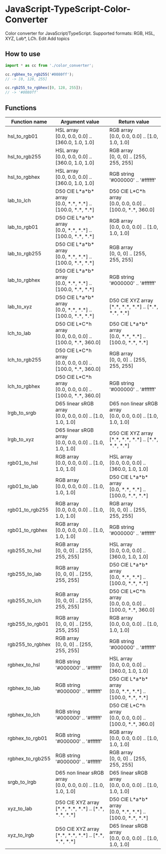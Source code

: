 # JavaScript-TypeScript-Color-Converter
Color converter for JavaScript/TypeScript. Supported formats: RGB, HSL, XYZ, L*a*b*, L*C*h. Edit Add topics

## How to use

```JavaScript
import * as cc from './color_converter';

cc.rgbhex_to_rgb255('#0080ff');
// -> [0, 128, 255]

cc.rgb255_to_rgbhex([0, 128, 255]);
// -> '#0080ff'
```

## Functions

|Function name|Argument value|Return value|
|-|-|-|
|hsl_to_rgb01|HSL array<br/>[0.0, 0.0, 0.0] .. [360.0, 1.0, 1.0]|RGB array<br/>[0.0, 0.0, 0.0] .. [1.0, 1.0, 1.0]|
|hsl_to_rgb255|HSL array<br/>[0.0, 0.0, 0.0] .. [360.0, 1.0, 1.0]|RGB array<br/>[0, 0, 0] .. [255, 255, 255]|
|hsl_to_rgbhex|HSL array<br/>[0.0, 0.0, 0.0] .. [360.0, 1.0, 1.0]|RGB string<br/>'#000000' .. '#ffffff'|
|lab_to_lch|D50 CIE L\*a\*b\* array<br/>[0.0, \*.\*, \*.\*] .. [100.0, \*.\*, \*.\*]|D50 CIE L\*C\*h array<br/>[0.0, 0.0, 0.0] .. [100.0, \*.\*, 360.0]|
|lab_to_rgb01|D50 CIE L\*a\*b\* array<br/>[0.0, \*.\*, \*.\*] .. [100.0, \*.\*, \*.\*]|RGB array<br/>[0.0, 0.0, 0.0] .. [1.0, 1.0, 1.0]|
|lab_to_rgb255|D50 CIE L\*a\*b\* array<br/>[0.0, \*.\*, \*.\*] .. [100.0, \*.\*, \*.\*]|RGB array<br/>[0, 0, 0] .. [255, 255, 255]|
|lab_to_rgbhex|D50 CIE L\*a\*b\* array<br/>[0.0, \*.\*, \*.\*] .. [100.0, \*.\*, \*.\*]|RGB string<br/>'#000000' .. '#ffffff'|
|lab_to_xyz|D50 CIE L\*a\*b\* array<br/>[0.0, \*.\*, \*.\*] .. [100.0, \*.\*, \*.\*]|D50 CIE XYZ array<br/>[\*.\*, \*.\*, \*.\*] .. [\*.\*, \*.\*, \*.\*]|
|lch_to_lab|D50 CIE L\*C\*h array<br/>[0.0, 0.0, 0.0] .. [100.0, \*.\*, 360.0]|D50 CIE L\*a\*b\* array<br/>[0.0, \*.\*, \*.\*] .. [100.0, \*.\*, \*.\*]|
|lch_to_rgb255|D50 CIE L\*C\*h array<br/>[0.0, 0.0, 0.0] .. [100.0, \*.\*, 360.0]|RGB array<br/>[0, 0, 0] .. [255, 255, 255]|
|lch_to_rgbhex|D50 CIE L\*C\*h array<br/>[0.0, 0.0, 0.0] .. [100.0, \*.\*, 360.0]|RGB string<br/>'#000000' .. '#ffffff'|
|lrgb_to_srgb|D65 linear sRGB array<br/>[0.0, 0.0, 0.0] .. [1.0, 1.0, 1.0]|D65 non linear sRGB array<br/>[0.0, 0.0, 0.0] .. [1.0, 1.0, 1.0]|
|lrgb_to_xyz|D65 linear sRGB array<br/>[0.0, 0.0, 0.0] .. [1.0, 1.0, 1.0]|D50 CIE XYZ array<br/>[\*.\*, \*.\*, \*.\*] .. [\*.\*, \*.\*, \*.\*]|
|rgb01_to_hsl|RGB array<br/>[0.0, 0.0, 0.0] .. [1.0, 1.0, 1.0]|HSL array<br/>[0.0, 0.0, 0.0] .. [360.0, 1.0, 1.0]|
|rgb01_to_lab|RGB array<br/>[0.0, 0.0, 0.0] .. [1.0, 1.0, 1.0]|D50 CIE L\*a\*b\* array<br/>[0.0, \*.\*, \*.\*] .. [100.0, \*.\*, \*.\*]|
|rgb01_to_rgb255|RGB array<br/>[0.0, 0.0, 0.0] .. [1.0, 1.0, 1.0]|RGB array<br/>[0, 0, 0] .. [255, 255, 255]|
|rgb01_to_rgbhex|RGB array<br/>[0.0, 0.0, 0.0] .. [1.0, 1.0, 1.0]|RGB string<br/>'#000000' .. '#ffffff'|
|rgb255_to_hsl|RGB array<br/>[0, 0, 0] .. [255, 255, 255]|HSL array<br/>[0.0, 0.0, 0.0] .. [360.0, 1.0, 1.0]|
|rgb255_to_lab|RGB array<br/>[0, 0, 0] .. [255, 255, 255]|D50 CIE L\*a\*b\* array<br/>[0.0, \*.\*, \*.\*] .. [100.0, \*.\*, \*.\*]|
|rgb255_to_lch|RGB array<br/>[0, 0, 0] .. [255, 255, 255]|D50 CIE L\*C\*h array<br/>[0.0, 0.0, 0.0] .. [100.0, \*.\*, 360.0]|
|rgb255_to_rgb01|RGB array<br/>[0, 0, 0] .. [255, 255, 255]|RGB array<br/>[0.0, 0.0, 0.0] .. [1.0, 1.0, 1.0]|
|rgb255_to_rgbhex|RGB array<br/>[0, 0, 0] .. [255, 255, 255]|RGB string<br/>'#000000' .. '#ffffff'|
|rgbhex_to_hsl|RGB string<br/>'#000000' .. '#ffffff'|HSL array<br/>[0.0, 0.0, 0.0] .. [360.0, 1.0, 1.0]|
|rgbhex_to_lab|RGB string<br/>'#000000' .. '#ffffff'|D50 CIE L\*a\*b\* array<br/>[0.0, \*.\*, \*.\*] .. [100.0, \*.\*, \*.\*]|
|rgbhex_to_lch|RGB string<br/>'#000000' .. '#ffffff'|D50 CIE L\*C\*h array<br/>[0.0, 0.0, 0.0] .. [100.0, \*.\*, 360.0]|
|rgbhex_to_rgb01|RGB string<br/>'#000000' .. '#ffffff'|RGB array<br/>[0.0, 0.0, 0.0] .. [1.0, 1.0, 1.0]|
|rgbhex_to_rgb255|RGB string<br/>'#000000' .. '#ffffff'|RGB array<br/>[0, 0, 0] .. [255, 255, 255]|
|srgb_to_lrgb|D65 non linear sRGB array<br/>[0.0, 0.0, 0.0] .. [1.0, 1.0, 1.0]|D65 linear sRGB array<br/>[0.0, 0.0, 0.0] .. [1.0, 1.0, 1.0]|
|xyz_to_lab|D50 CIE XYZ array<br/>[\*.\*, \*.\*, \*.\*] .. [\*.\*, \*.\*, \*.\*]|D50 CIE L\*a\*b\* array<br/>[0.0, \*.\*, \*.\*] .. [100.0, \*.\*, \*.\*]|
|xyz_to_lrgb|D50 CIE XYZ array<br/>[\*.\*, \*.\*, \*.\*] .. [\*.\*, \*.\*, \*.\*]|D65 linear sRGB array<br/>[0.0, 0.0, 0.0] .. [1.0, 1.0, 1.0]|
